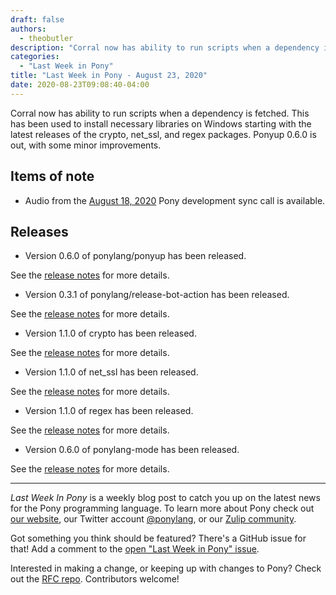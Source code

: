 ```yaml
---
draft: false
authors:
  - theobutler
description: "Corral now has ability to run scripts when a dependency is fetched. This has been used to install necessary libraries on Windows starting with the latest releases of the crypto, net_ssl, and regex packages. Ponyup 0.6.0 is out, with some minor improvements."
categories:
  - "Last Week in Pony"
title: "Last Week in Pony - August 23, 2020"
date: 2020-08-23T09:08:40-04:00
---
```


Corral now has ability to run scripts when a dependency is fetched. This has been used to install necessary libraries on Windows starting with the latest releases of the crypto, net_ssl, and regex packages. Ponyup 0.6.0 is out, with some minor improvements.
<!-- more -->

## Items of note

- Audio from the [August 18, 2020](https://vimeo.com/916249908) Pony development sync call is available.

## Releases

- Version 0.6.0 of ponylang/ponyup has been released.

See the [release notes](https://github.com/ponylang/ponyup/releases/tag/0.6.0) for more details.

- Version 0.3.1 of ponylang/release-bot-action has been released.

See the [release notes](https://github.com/ponylang/release-bot-action/releases/tag/0.3.1) for more details.

- Version 1.1.0 of crypto has been released.

See the [release notes](https://github.com/ponylang/crypto/releases/tag/1.1.0) for more details.

- Version 1.1.0 of net_ssl has been released.

See the [release notes](https://github.com/ponylang/net_ssl/releases/tag/1.1.0) for more details.

- Version 1.1.0 of regex has been released.

See the [release notes](https://github.com/ponylang/regex/releases/tag/1.1.0) for more details.

- Version 0.6.0 of ponylang-mode has been released.

See the [release notes](https://github.com/ponylang/ponylang-mode/releases/tag/0.6.0) for more details.

---

_Last Week In Pony_ is a weekly blog post to catch you up on the latest news for the Pony programming language. To learn more about Pony check out [our website](https://ponylang.io), our Twitter account [@ponylang](https://twitter.com/ponylang), or our [Zulip community](https://ponylang.zulipchat.com).

Got something you think should be featured? There's a GitHub issue for that! Add a comment to the [open "Last Week in Pony" issue](https://github.com/ponylang/ponylang.github.io/issues?q=is%3Aissue+is%3Aopen+label%3Alast-week-in-pony).

Interested in making a change, or keeping up with changes to Pony? Check out the [RFC repo](https://github.com/ponylang/rfcs). Contributors welcome!
